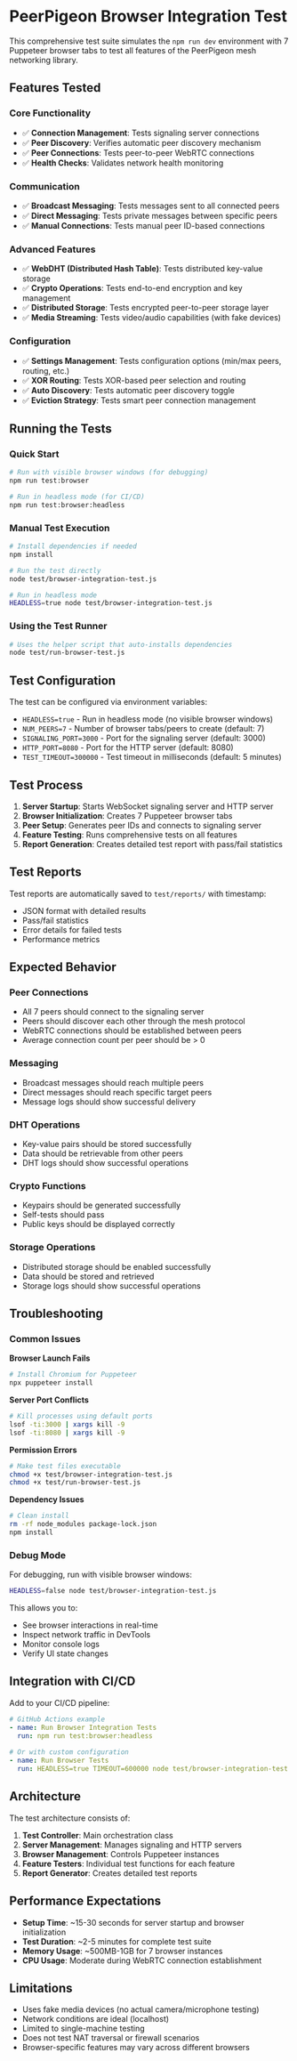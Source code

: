 # PeerPigeon Browser Integration Test

This comprehensive test suite simulates the `npm run dev` environment with 7 Puppeteer browser tabs to test all features of the PeerPigeon mesh networking library.

## Features Tested

### Core Functionality
- ✅ **Connection Management**: Tests signaling server connections
- ✅ **Peer Discovery**: Verifies automatic peer discovery mechanism  
- ✅ **Peer Connections**: Tests peer-to-peer WebRTC connections
- ✅ **Health Checks**: Validates network health monitoring

### Communication
- ✅ **Broadcast Messaging**: Tests messages sent to all connected peers
- ✅ **Direct Messaging**: Tests private messages between specific peers
- ✅ **Manual Connections**: Tests manual peer ID-based connections

### Advanced Features
- ✅ **WebDHT (Distributed Hash Table)**: Tests distributed key-value storage
- ✅ **Crypto Operations**: Tests end-to-end encryption and key management
- ✅ **Distributed Storage**: Tests encrypted peer-to-peer storage layer
- ✅ **Media Streaming**: Tests video/audio capabilities (with fake devices)

### Configuration
- ✅ **Settings Management**: Tests configuration options (min/max peers, routing, etc.)
- ✅ **XOR Routing**: Tests XOR-based peer selection and routing
- ✅ **Auto Discovery**: Tests automatic peer discovery toggle
- ✅ **Eviction Strategy**: Tests smart peer connection management

## Running the Tests

### Quick Start
```bash
# Run with visible browser windows (for debugging)
npm run test:browser

# Run in headless mode (for CI/CD)
npm run test:browser:headless
```

### Manual Test Execution
```bash
# Install dependencies if needed
npm install

# Run the test directly
node test/browser-integration-test.js

# Run in headless mode
HEADLESS=true node test/browser-integration-test.js
```

### Using the Test Runner
```bash
# Uses the helper script that auto-installs dependencies
node test/run-browser-test.js
```

## Test Configuration

The test can be configured via environment variables:

- `HEADLESS=true` - Run in headless mode (no visible browser windows)
- `NUM_PEERS=7` - Number of browser tabs/peers to create (default: 7)
- `SIGNALING_PORT=3000` - Port for the signaling server (default: 3000)
- `HTTP_PORT=8080` - Port for the HTTP server (default: 8080)
- `TEST_TIMEOUT=300000` - Test timeout in milliseconds (default: 5 minutes)

## Test Process

1. **Server Startup**: Starts WebSocket signaling server and HTTP server
2. **Browser Initialization**: Creates 7 Puppeteer browser tabs
3. **Peer Setup**: Generates peer IDs and connects to signaling server
4. **Feature Testing**: Runs comprehensive tests on all features
5. **Report Generation**: Creates detailed test report with pass/fail statistics

## Test Reports

Test reports are automatically saved to `test/reports/` with timestamp:
- JSON format with detailed results
- Pass/fail statistics
- Error details for failed tests
- Performance metrics

## Expected Behavior

### Peer Connections
- All 7 peers should connect to the signaling server
- Peers should discover each other through the mesh protocol
- WebRTC connections should be established between peers
- Average connection count per peer should be > 0

### Messaging
- Broadcast messages should reach multiple peers
- Direct messages should reach specific target peers
- Message logs should show successful delivery

### DHT Operations
- Key-value pairs should be stored successfully
- Data should be retrievable from other peers
- DHT logs should show successful operations

### Crypto Functions
- Keypairs should be generated successfully
- Self-tests should pass
- Public keys should be displayed correctly

### Storage Operations
- Distributed storage should be enabled successfully
- Data should be stored and retrieved
- Storage logs should show successful operations

## Troubleshooting

### Common Issues

**Browser Launch Fails**
```bash
# Install Chromium for Puppeteer
npx puppeteer install
```

**Server Port Conflicts**
```bash
# Kill processes using default ports
lsof -ti:3000 | xargs kill -9
lsof -ti:8080 | xargs kill -9
```

**Permission Errors**
```bash
# Make test files executable
chmod +x test/browser-integration-test.js
chmod +x test/run-browser-test.js
```

**Dependency Issues**
```bash
# Clean install
rm -rf node_modules package-lock.json
npm install
```

### Debug Mode

For debugging, run with visible browser windows:
```bash
HEADLESS=false node test/browser-integration-test.js
```

This allows you to:
- See browser interactions in real-time
- Inspect network traffic in DevTools
- Monitor console logs
- Verify UI state changes

## Integration with CI/CD

Add to your CI/CD pipeline:

```yaml
# GitHub Actions example
- name: Run Browser Integration Tests
  run: npm run test:browser:headless
  
# Or with custom configuration
- name: Run Browser Tests
  run: HEADLESS=true TIMEOUT=600000 node test/browser-integration-test.js
```

## Architecture

The test architecture consists of:

1. **Test Controller**: Main orchestration class
2. **Server Management**: Manages signaling and HTTP servers
3. **Browser Management**: Controls Puppeteer instances
4. **Feature Testers**: Individual test functions for each feature
5. **Report Generator**: Creates detailed test reports

## Performance Expectations

- **Setup Time**: ~15-30 seconds for server startup and browser initialization
- **Test Duration**: ~2-5 minutes for complete test suite
- **Memory Usage**: ~500MB-1GB for 7 browser instances
- **CPU Usage**: Moderate during WebRTC connection establishment

## Limitations

- Uses fake media devices (no actual camera/microphone testing)
- Network conditions are ideal (localhost)
- Limited to single-machine testing
- Does not test NAT traversal or firewall scenarios
- Browser-specific features may vary across different browsers
